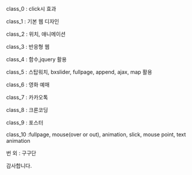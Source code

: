 class_0 : click시 효과 <br>

class_1 : 기본 웹 디자인 <br>

class_2 : 위치, 애니메이션 <br>

class_3 : 반응형 웹 <br>

class_4 : 함수,jquery 활용 <br>

class_5 : 스탑워치, bxslider, fullpage, append, ajax, map 활용  <br>

class_6 : 영화 예매 <br>

class_7 : 카카오톡 <br>

class_8 : 크론코딩 <br>

class_9 : 포스터 <br>

class_10 :fullpage, mouse(over or out), animation, slick, mouse point, text animation <br>

번 외 : 구구단 <br>

감사합니다.
